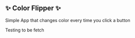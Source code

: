 ## ✨ Color Flipper ✨

Simple App that changes color every time you click a button

Testing to be fetch
